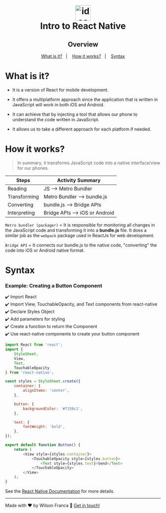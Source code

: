 <h1 align="center">
    <img height=50 alt="idea" src="https://reactnative.dev/img/header_logo.svg" />
    <br>
    Intro to React Native
</h1>

<h2 align="center">Overview</h2>
<p align="center">
  <a href="#what-is-it">What is it?</a>&nbsp;&nbsp;&nbsp;|&nbsp;&nbsp;&nbsp;
  <a href="#how-it-works">How it works?</a>&nbsp;&nbsp;&nbsp;|&nbsp;&nbsp;&nbsp;
  <a href="#syntax">Syntax</a>
</p>

# What is it?
- It is a version of React for mobile development.

- It offers a multiplatform approach since the application that is written in JavaScript will work in both iOS and Android.

- It can achieve that by injecting a tool that allows our phone to understand the code written in JavaScript.

- It allows us to take a different approach for each platform if needed.

# How it works?

> In summary, it transforms JavaScript code into a native interface/view for our phones.

<center>

|Steps | Activity Summary |
| --- | ---|
| Reading | JS --> Metro Bundler |
| Transforming | Metro Bundler --> bundle.js |
| Converting | bundle.js --> Bridge APIs |
| Interpreting | Bridge APIs --> iOS or Android |

</center>

`Metro bundler (packager)` = It is responsible for monitoring all changes in the JavaScript code and transforming it into a **bundle.js** file. It does a similar job as the `webpack` package used in ReactJs for web development.

`Bridge API` = It connects our bundle.js to the native code, "converting" the code into iOS or Android native format.

# Syntax

### Example: Creating a Button Component

:heavy_check_mark: Import React<br>
:heavy_check_mark: Import View, TouchableOpacity, and Text components from react-native<br>
:heavy_check_mark: Declare Styles Object<br>
:heavy_check_mark: Add parameters for styling<br>
:heavy_check_mark: Create a function to return the Component<br>
:heavy_check_mark: Use react-native components to create your button component<br>

```javascript
import React from 'react';
import {
    StyleSheet,
    View,
    Text,
    TouchableOpacity
} from 'react-native';

const styles = StyleSheet.create({
    container: {
        alignItems: 'center',
    },

    button: {
        backgroundColor: '#7159c1',
    },

    text: {
        fontWeight: 'bold',
    },
});

export default function Button() {
    return (
        <View style={styles.container}>
            <TouchableOpacity style={styles.button}>
                <Text style={styles.text}>Send</Text>
            </TouchableOpacity>
        </View>
    );
}

```

See the [React Native
Documentation](https://reactnative.dev/docs/getting-started) for more details.

---
Made with :heart: by Wilson Franca :wave: [Get in touch!](https://www.linkedin.com/in/wilsonfranca-env-engineer/)










